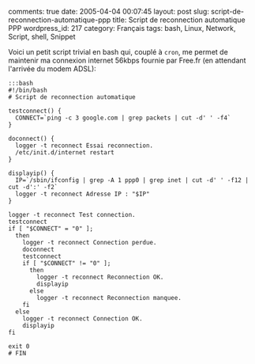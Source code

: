 comments: true
date: 2005-04-04 00:07:45
layout: post
slug: script-de-reconnection-automatique-ppp
title: Script de reconnection automatique PPP
wordpress_id: 217
category: Français
tags: bash, Linux, Network, Script, shell, Snippet

Voici un petit script trivial en bash qui, couplé à `cron`, me permet de maintenir ma connexion internet 56kbps fournie par Free.fr (en attendant l'arrivée du modem ADSL):

    
    :::bash
    #!/bin/bash
    # Script de reconnection automatique
    
    testconnect() {
      CONNECT=`ping -c 3 google.com | grep packets | cut -d' ' -f4`
    }
    
    doconnect() {
      logger -t reconnect Essai reconnection.
      /etc/init.d/internet restart
    }
    
    displayip() {
      IP=`/sbin/ifconfig | grep -A 1 ppp0 | grep inet | cut -d' ' -f12 | cut -d':' -f2`
      logger -t reconnect Adresse IP : "$IP"
    }
    
    logger -t reconnect Test connection.
    testconnect
    if [ "$CONNECT" = "0" ];
      then
        logger -t reconnect Connection perdue.
        doconnect
        testconnect
        if [ "$CONNECT" != "0" ];
          then
            logger -t reconnect Reconnection OK.
            displayip
          else
            logger -t reconnect Reconnection manquee.
        fi
      else
        logger -t reconnect Connection OK.
        displayip
    fi
    
    exit 0
    # FIN
    
